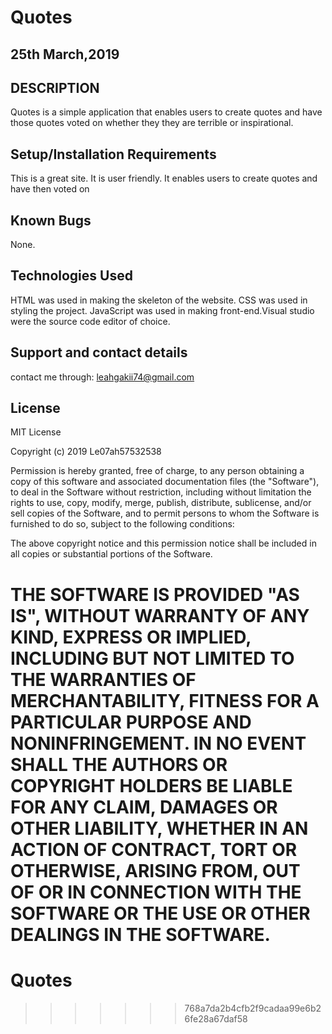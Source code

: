 
#  Quotes
##  25th March,2019
##  DESCRIPTION
Quotes is a simple application that enables users to create quotes and have those quotes voted on whether they they are terrible or inspirational.
##  Setup/Installation Requirements
This is a great site.
It is user friendly.
It enables users to create quotes and have then voted on
##  Known Bugs
None.
##  Technologies Used
HTML was used in making the skeleton of the website. CSS was used in styling the project. JavaScript was used in making front-end.Visual studio were the source code editor of choice.

## Support and contact details
contact me through: leahgakii74@gmail.com

##  License
MIT License

Copyright (c) 2019 Le07ah57532538

Permission is hereby granted, free of charge, to any person obtaining a copy of this software and associated documentation files (the "Software"), to deal in the Software without restriction, including without limitation the rights to use, copy, modify, merge, publish, distribute, sublicense, and/or sell copies of the Software, and to permit persons to whom the Software is furnished to do so, subject to the following conditions:

The above copyright notice and this permission notice shall be included in all copies or substantial portions of the Software.

THE SOFTWARE IS PROVIDED "AS IS", WITHOUT WARRANTY OF ANY KIND, EXPRESS OR IMPLIED, INCLUDING BUT NOT LIMITED TO THE WARRANTIES OF MERCHANTABILITY, FITNESS FOR A PARTICULAR PURPOSE AND NONINFRINGEMENT. IN NO EVENT SHALL THE AUTHORS OR COPYRIGHT HOLDERS BE LIABLE FOR ANY CLAIM, DAMAGES OR OTHER LIABILITY, WHETHER IN AN ACTION OF CONTRACT, TORT OR OTHERWISE, ARISING FROM, OUT OF OR IN CONNECTION WITH THE SOFTWARE OR THE USE OR OTHER DEALINGS IN THE SOFTWARE.
=======
# Quotes
>>>>>>> 768a7da2b4cfb2f9cadaa99e6b26fe28a67daf58
